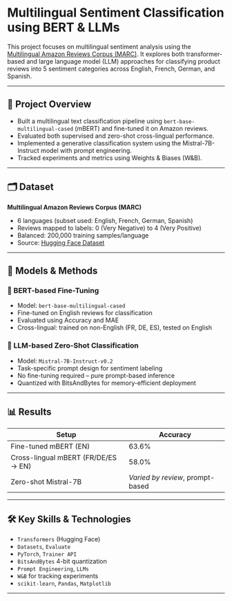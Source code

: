 # Multilingual Sentiment Classification using BERT & LLMs

This project focuses on multilingual sentiment analysis using the [Multilingual Amazon Reviews Corpus (MARC)](https://huggingface.co/datasets/mteb/amazon_reviews_multi). It explores both transformer-based and large language model (LLM) approaches for classifying product reviews into 5 sentiment categories across English, French, German, and Spanish.

---

## 🚀 Project Overview

- Built a multilingual text classification pipeline using `bert-base-multilingual-cased` (mBERT) and fine-tuned it on Amazon reviews.
- Evaluated both supervised and zero-shot cross-lingual performance.
- Implemented a generative classification system using the Mistral-7B-Instruct model with prompt engineering.
- Tracked experiments and metrics using Weights & Biases (W&B).

---

## 🗂 Dataset

**Multilingual Amazon Reviews Corpus (MARC)**  
- 6 languages (subset used: English, French, German, Spanish)  
- Reviews mapped to labels: 0 (Very Negative) to 4 (Very Positive)  
- Balanced: 200,000 training samples/language  
- Source: [Hugging Face Dataset](https://huggingface.co/datasets/mteb/amazon_reviews_multi)

---

## 🧠 Models & Methods

### 🔹 BERT-based Fine-Tuning
- Model: `bert-base-multilingual-cased`
- Fine-tuned on English reviews for classification
- Evaluated using Accuracy and MAE
- Cross-lingual: trained on non-English (FR, DE, ES), tested on English

### 🔹 LLM-based Zero-Shot Classification
- Model: `Mistral-7B-Instruct-v0.2`
- Task-specific prompt design for sentiment labeling
- No fine-tuning required – pure prompt-based inference
- Quantized with BitsAndBytes for memory-efficient deployment

---

## 📊 Results

| Setup                        | Accuracy |
|-----------------------------|----------|
| Fine-tuned mBERT (EN)       | 63.6%    |
| Cross-lingual mBERT (FR/DE/ES → EN) | 58.0%    |
| Zero-shot Mistral-7B        | *Varied by review*, prompt-based |

---

## 🛠 Key Skills & Technologies

- `Transformers` (Hugging Face)
- `Datasets`, `Evaluate`
- `PyTorch`, `Trainer API`
- `BitsAndBytes` 4-bit quantization
- `Prompt Engineering`, `LLMs`
- `W&B` for tracking experiments
- `scikit-learn`, `Pandas`, `Matplotlib`

---

